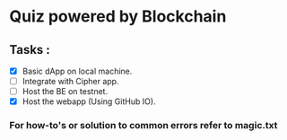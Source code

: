 # Quiz powered by Blockchain

## Tasks : 
- [x] Basic dApp on local machine.
- [ ] Integrate with Cipher app.
- [ ] Host the BE on testnet.
- [x] Host the webapp (Using GitHub IO).

### For how-to's or solution to common errors refer to magic.txt
